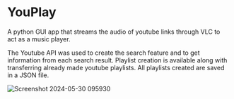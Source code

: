# YouPlay

A python GUI app that streams the audio of youtube links through VLC to act as a music player.

The Youtube API was used to create the search feature and to get information from each search result.
Playlist creation is available along with transferring already made youtube playlists.
All playlists created are saved in a JSON file.

![Screenshot 2024-05-30 095930](https://github.com/SophiaM2k/YouPlay/assets/49928602/5a2205bd-fb9f-42f9-b069-dd08ef47434d)
